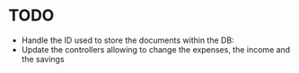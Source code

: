  # TODO
 - Handle the ID used to store the documents within the DB:
 - Update the controllers allowing to change the expenses, the income and the savings